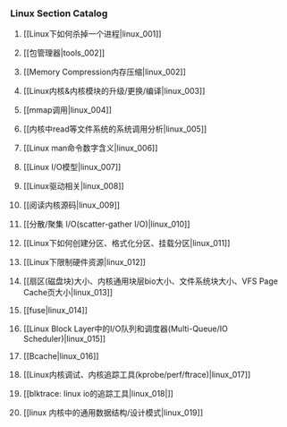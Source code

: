 ### Linux Section Catalog

1. [[Linux下如何杀掉一个进程|linux_001]]

1. [[包管理器|tools_002]]

1. [[Memory Compression内存压缩|linux_002]]

1. [[Linux内核&内核模块的升级/更换/编译|linux_003]]

1. [[mmap调用|linux_004]]

1. [[内核中read等文件系统的系统调用分析|linux_005]]

1. [[Linux man命令数字含义|linux_006]]

1. [[Linux I/O模型|linux_007]]

1. [[Linux驱动相关|linux_008]]

1. [[阅读内核源码|linux_009]]

1. [[分散/聚集 I/O(scatter-gather I/O)|linux_010]]

1. [[Linux下如何创建分区、格式化分区、挂载分区|linux_011]]

1. [[Linux下限制硬件资源|linux_012]]

1. [[扇区(磁盘块)大小、内核通用块层bio大小、文件系统块大小、VFS Page Cache页大小|linux_013]]

1. [[fuse|linux_014]]

1. [[Linux Block Layer中的I/O队列和调度器(Multi-Queue/IO Scheduler)|linux_015]]

1. [[Bcache|linux_016]]

1. [[Linux内核调试、内核追踪工具(kprobe/perf/ftrace)|linux_017]]

1. [[blktrace: linux io的追踪工具|linux_018|]]

1. [[linux 内核中的通用数据结构/设计模式|linux_019]]